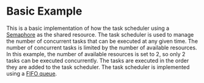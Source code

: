 # Basic Example

This is a basic implementation of how the task scheduler using a [Semaphore](<https://en.wikipedia.org/wiki/Semaphore_(programming)>) as the shared resource. The task scheduler is used to manage the number of concurrent tasks that can be executed at any given time. The number of concurrent tasks is limited by the number of available resources. In this example, the number of available resources is set to 2, so only 2 tasks can be executed concurrently. The tasks are executed in the order they are added to the task scheduler. The task scheduler is implemented using a [FIFO queue](<https://en.wikipedia.org/wiki/FIFO_(computing_and_electronics)>).
